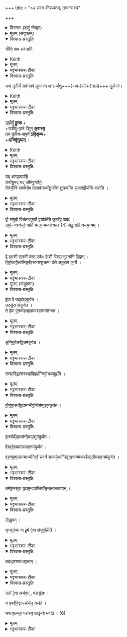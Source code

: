 +++
title = "०२ सवन-निरूपणम्, तन्मन्त्राश्च"

+++

<details><summary>विस्तारः (द्रष्टुं नोद्यम्)</summary>

२-३ त्रिष्टुप्, विश्वेदेवा ऋषयः ।
</details>

<details><summary>मूलम् (संयुक्तम्)</summary>

अथ॑ तृ॒तीयँ॒ सव॑न॒मव॑ लुम्पन्त्यनँ॒शु कु॒र्वन्त॑ उपाँ॒शुँ हु॒त्वोपाँ॑शुपा॒त्रेऽँ॑शुम॒वास्य॒ तन्तृ॑तीयसव॒ने॑ऽपि॒सृज्या॒भि षु॑णुया॒द्यदा॑प्या॒यय॑ति॒ तेनाँ॑शु॒मद्यद॑भिषु॒णोति॒ तेन॑र्जी॒षि सर्वा॑ण्ये॒व तत्सव॑नान्यँशु॒मन्ति॑ शु॒क्रव॑न्ति स॒माव॑द्वीर्याणि करोति
</details>

<details open><summary>विश्वास-प्रस्तुतिः</summary>

त्रीणि॒ वाव सव॑नानि
</details>

<details><summary>Keith</summary>

There are three pressings. 
</details>


<details><summary>मूलम्</summary>

त्रीणि॒ वाव सव॑नानि
</details>

<details><summary>भट्टभास्कर-टीका</summary>

1त्रीणि वाव सवनानीत्यादि ॥ त्रीण्येतानि सवनानि प्रातस्सवनादीनि तैः त्रिभिर् अपि सवनैः सवनवद्भिर् भवितव्यम् ।  
</details>


<details open><summary>विश्वास-प्रस्तुतिः</summary>

अथ॑ तृ॒तीयँ॒ सव॑न॒मव॑ लुम्पन्त्य् अन्-अँ॒शु+++(=अ-[सोम-]नालं)+++ कु॒र्वन्तः॑।
</details>

<details><summary>Keith</summary>

Now they spoil the third pressing if there are no stalks of the Soma in it. 
</details>


<details><summary>मूलम्</summary>

अथ॑ तृ॒तीयँ॒ सव॑न॒मव॑ लुम्पन्त्यनँ॒शु कु॒र्वन्तः॑
</details>

<details><summary>भट्टभास्कर-टीका</summary>

अथैवं सति तृतीयसवनं **अनंशु** कुर्युः।  
इदं **लुम्पेयुर्** विनाशयेयुः, सवन-स्वभाववैधुर्यात् ।  

</details>


<details open><summary>विश्वास-प्रस्तुतिः</summary>

उ॒पाँ॒शुँ **हु॒त्वा** +  
+उपाँ॑शु-पा॒त्रे ऽँ॑शुम् **अ॒वास्य॒**  
तन् तृ॑तीय-सव॒ने॑ **ऽपि॒सृज्य**+  
+**अ॒भिषु॑णुयात्** ।   
</details>

<details><summary>Keith</summary>

Having offered the silent cup, he puts a shoot in the vessel which holds it, and placing it with the third pressing he should press it out. 
</details>



<details><summary>मूलम्</summary>

उपाँ॒शुँ हु॒त्वोपाँ॑शुपा॒त्रेऽँ॑शुम॒वास्य॒ तन्तृ॑तीयसव॒ने॑ऽपि॒सृज्या॒भि षु॑णुयात् ।   
</details>

<details><summary>भट्टभास्कर-टीका</summary>

तस्मात् उपांशु हुत्वा  
उपांशुपात्रे प्राग् एव प्रातस्-सवन एव योंशुः  
तं तृतीय-सवने माध्यन्दिनीये ऋजीषे अपिसृज्य  
प्रक्षिप्य  
अभिषुणुयात् ।
</details>

<details open><summary>विश्वास-प्रस्तुतिः</summary>

यद् आ॑प्या॒यय॑ति॒  
तेनाँ॑शु॒मद् यद् अ॑भिषु॒णोति॒    
तेन॑र्जी॒षि सर्वा॑ण्ये॒व तत्सव॑नान्यँशु॒मन्ति॑ शु॒क्रव॑न्ति स॒माव॑द्वीर्याणि करोति ।
</details>

<details><summary>मूलम्</summary>

यदा॑प्या॒यय॑ति॒ तेनाँ॑शु॒मद्यद॑भिषु॒णोति॒    
तेन॑र्जी॒षि सर्वा॑ण्ये॒व तत्सव॑नान्यँशु॒मन्ति॑ शु॒क्रव॑न्ति स॒माव॑द्वीर्याणि करोति ।
</details>

<details><summary>भट्टभास्कर-टीका</summary>

यदाप्याययतीत्यादि । केचिदाहुः - अंशोः प्रक्षेप आप्यायनमिति । अन्ये आहुः - अद्भिराप्यायनं कर्तव्यमिति । तेनाप्यायनेन अंशुमद्भवति । तृतीयसवनस्याभिषवणे च ऋजीषवत्त्वं, तेन सर्वाणि सवनानि अंशुमन्ति शुक्रवन्ति रसवन्ति च भवन्ति । अतस्सर्वाणि सवनानि समावद्वीर्याणि तुल्यवीर्याणि च करोति । समादावतुप् ॥
</details>

<details open><summary>विश्वास-प्रस्तुतिः</summary>

द्वौ स॑मु॒द्रौ वित॑तावजू॒र्यौ प॒र्याव॑र्तेते ज॒ठरे॑व॒ पादाः॑ ।  
तयो॒ᳶ पश्य॑न्तो॒ अति॑ यन्त्य॒न्यमप॑श्यन्तः [4]  सेतु॒नाति॑ यन्त्य॒न्यम् ।
</details>

<details><summary>मूलम्</summary>

द्वौ स॑मु॒द्रौ वित॑तावजू॒र्यौ प॒र्याव॑र्तेते ज॒ठरे॑व॒ पादाः॑ ।  
तयो॒ᳶ पश्य॑न्तो॒ अति॑ यन्त्य॒न्यमप॑श्यन्तः [4]  सेतु॒नाति॑ यन्त्य॒न्यम् ।
</details>

<details><summary>भट्टभास्कर-टीका</summary>

2आधवनीये दीर्णे प्रवृत्ते [अपवृत्ते] वा पात्र्यां चतुर्गृहीतं गृहीत्वा आहवनीये प्रायश्चित्तं जुहोति अन्वारब्धे यजमाने - द्वौ समुद्राविति त्रिष्टुभा ॥ द्वौ समुद्रौ समुद्रसदृशौ आनन्त्यसाम्यात् अहोरात्रावुच्येते । तौ विततौ विस्तीर्णौ । 'गतिरनन्तरः' इति गतेः प्रकृतिस्वरत्वम् । अजूर्यौ अहिंस्यौ अप्रतिबद्धौ । जुरी हिंसाहान्योः, 'ययतोश्चातदर्थे' इत्युत्तरपदान्तोदात्तत्वम् । पर्यावर्तेते पर्यायेणावर्तेते जठरा जठरे । 'सुपां सुलुक्' इति सप्तम्या आकारः । यथा समुद्रस्य जठरे उदरे इव पादाः ऊर्मिप्रवाहाः पर्यावर्तन्ते उपर्युपरि पर्यायेणापतन्ति; एवमेतौ समुद्रौ पर्यावर्तेते । तयोरिति निर्धारणे । तयोर्मध्ये अन्यमेकमहरात्मकं समुद्रं पश्यन्तः अतियन्ति अहनि वृत्तं प्रेक्षमाणाः जनास्तदतिवाहयन्ति । अन्यमेकं रात्र्यात्मकं समुद्रं अपश्यन्तोतियन्ति, अदर्शने हेतुमाह - सेतुना । यथा उदकरोधकृता सेतुना समुद्रान्तर्गतमुदकं न पश्यन्ति, एवं प्रबोधनिरोधकारिणा स्वप्नेन रात्रिवृत्तमपश्यन्तः अतियन्ति । इत्थं महानुभावौ तावेव प्रमादकृतमेतत्समृद्धं कुरुतामिति ॥
</details>

<details open><summary>विश्वास-प्रस्तुतिः</summary>

द्वे द्रध॑सी स॒तती॑ वस्त॒ एक॑ᳵ के॒शी विश्वा॒ भुव॑नानि वि॒द्वान् ।  
ति॒रो॒धायै॒त्यसि॑त॒व्ँवसा॑नश्शु॒क्रमा द॑त्ते अनु॒हाय॑ जा॒र्यै ।
</details>

<details><summary>मूलम्</summary>

द्वे द्रध॑सी स॒तती॑ वस्त॒ एक॑ᳵ के॒शी विश्वा॒ भुव॑नानि वि॒द्वान् ।  
ति॒रो॒धायै॒त्यसि॑त॒व्ँवसा॑नश्शु॒क्रमा द॑त्ते अनु॒हाय॑ जा॒र्यै ।
</details>

<details><summary>भट्टभास्कर-टीका</summary>

3अथ पूतभृति दीर्णे प्रवृत्ते [अपवृत्ते] वा तथैव पात्र्यां चतुर्गृहीतं गृहीत्वा आहवनीये जुहोत्यन्वारब्धे यजमाने - द्वे द्रधसी इति त्रिष्टुभा ॥ द्वे द्रधसी वाससी अहोरात्रात्मके । द्रोणे विधार्येते इति द्रधसी, द्रधतिर्वा छान्दसो धातुराच्छादनकर्मा । सतती सविस्तारे सन्तते वा अन्योन्यानुषक्ते ते वासस्थानीये द्वे । एकः अयनशीलः आदित्यः वस्ते आच्छादयति । केशी रश्मिवान् । विश्वा विश्वानि भुवनानि भूतजातानि विद्वान् जानन् । तयोरसितं कृष्णं रात्र्यात्मकं वासो वसानः स आत्मा तिरोधाय अन्तर्हितं कृत्वा एति गच्छति । शुक्रं शुक्लं अहरात्मकं वास आदत्ते धारयति अनुहाय जीर्णाया रात्रेः पश्चादागत्य । यद्वा - जीर्णां वासस्थानीयां रात्रिं अनुक्रमणे हित्वा शुक्रमभिनवं वास आदत्ते तद्वसानः प्रकाशं गच्छतीति । 'नञञादिभ्यः' इति जीर्यतेरिन्प्रत्ययः, 'कृदिकारादक्तिनः' इति ङीष् 'उदात्तयणः' इति विभक्तेरुदात्तत्वम्, 'क्रियाग्नहाणं कर्तव्यम्' इति कर्मणस्संप्रदानत्वाच्चतुर्थी । एवमहोरात्रयोरपि प्रवर्तयिता देवः इदं समृद्धं करोत्विति ॥
</details>

<details><summary>मूलम् (संयुक्तम्)</summary>

दे॒वा वै यद्य॒ज्ञेऽकु॑र्वत॒ तदसु॑रा अकुर्वत॒ ते दे॒वा ए॒तम्म॑हाय॒ज्ञम॑पश्य॒न्तम॑तन्वताऽग्निहो॒त्रव्ँव्र॒तम॑कुर्वत॒ तस्मा॒द्द्विव्र॑तस्स्या॒द्द्विर्ह्य॑ग्निहो॒त्रञ्जुह्व॑ति पौर्णमा॒सय्ँय॒ज्ञम॑ग्नीषो॒मीय॑म् [5]  प॒शुम॑कुर्वत दा॒र्श्यय्ँय॒ज्ञमा॑ग्ने॒यम्प॒शुम॑कुर्वत वैश्वदे॒वम्प्रा॑तस्सव॒नम॑कुर्वत वरुणप्रघा॒सान्माध्य॑न्दिनँ॒ सव॑नँ साकमे॒धान्पि॑तृय॒ज्ञन्त्र्य॑म्बकाँस्तृतीयसव॒नम॑कुर्वत॒ तमे॑षा॒मसु॑रा य॒ज्ञम॒न्ववा॑जिगाँस॒न्तन्नान्ववा॑य॒न्ते॑ऽब्रुवन्नध्वर्त॒व्या वा इ॒मे दे॒वा अ॑भूव॒न्निति॒ तद॑ध्व॒रस्या॑ध्वर॒त्वन्ततो॑ दे॒वा अभ॑व॒न्परासु॑रा॒ य ए॒वव्ँवि॒द्वान्त्सोमे॑न॒ यज॑ते॒ भव॑त्या॒त्मना॒ परा॑स्य॒ भ्रातृ॑व्यो भवति ॥ [6]  
</details>

<details open><summary>विश्वास-प्रस्तुतिः</summary>

दे॒वा वै यद्य॒ज्ञेऽकु॑र्वत ।  
तदसु॑रा अकुर्वत ।  
ते दे॒वा ए॒तम्म॑हाय॒ज्ञम॑पश्य॒न्तम॑तन्वत ।  
</details>

<details><summary>मूलम्</summary>

दे॒वा वै यद्य॒ज्ञेऽकु॑र्वत ।  
तदसु॑रा अकुर्वत ।  
ते दे॒वा ए॒तम्म॑हाय॒ज्ञम॑पश्य॒न्तम॑तन्वत ।  
</details>

<details><summary>भट्टभास्कर-टीका</summary>

4देवा वा इत्यादि ॥ यन्नाम यत्किंचित्कर्म देवा असुरजयार्थं यज्ञे विषये अकुर्वत, तत्सर्वं असुरा अप्यकुर्वत । ततोसुरान् जेतुमशक्नुवन्तः तद्विजयोपायमन्विच्छन्तो देवा एतं वक्ष्यमाणं महायज्ञमपश्यन् । ततस्तमतन्वत अतिष्ठन् ।  
</details>

<details open><summary>विश्वास-प्रस्तुतिः</summary>

अ॒ग्नि॒हो॒त्रव्ँव्र॒तम॑कुर्वत ।  
</details>

<details><summary>मूलम्</summary>

अ॒ग्नि॒हो॒त्रव्ँव्र॒तम॑कुर्वत ।  
</details>

<details><summary>भट्टभास्कर-टीका</summary>

कः पुनस्स महायज्ञ इत्याह - अग्निहोत्रमित्यदि । अत्रोक्तमाचार्येण – 'तत्पृच्छति कः पुनस्स महायज्ञ इति । अयमेवैष चातुर्मास्यः सोम उक्तो भवति इति । अथ खलु य एव कश्चन सौम्योध्वरस्स महायज्ञः' इति । अग्निहोत्रादिरूपेण प्रच्छन्नं व्रतोपाकरणादि कुवर्न्तः सोममाहरन् । यथाधिगतपरमार्था असुरास्स्वयमनुष्ठातुं न शक्नुयुः, यथा चाग्निहोत्रादिकमेवैते कर्म कुर्वन्तीति मन्येरन् तथा प्रच्छन्नं सोममाहरन्निति । द्वयोः कालयोः व्रतं यस्य स द्विव्रतः ।  
</details>

<details open><summary>विश्वास-प्रस्तुतिः</summary>

तस्मा॒द्द्विव्र॑तस्स्या॒द्द्विर्ह्य॑ग्निहो॒त्रञ्जुह्व॑ति ।
</details>

<details><summary>मूलम्</summary>

तस्मा॒द्द्विव्र॑तस्स्या॒द्द्विर्ह्य॑ग्निहो॒त्रञ्जुह्व॑ति ।
</details>

<details><summary>भट्टभास्कर-टीका</summary>

जुह्वतीति । 'हि च' इति निघातप्रतिषेधः 'अभ्यस्तानामादिः' इत्याद्युदात्तत्वम् ।
</details>

<details open><summary>विश्वास-प्रस्तुतिः</summary>

पौ॒र्ण॒मा॒सय्ँय॒ज्ञम॑ग्नीषो॒मीय॑म्प॒शुम॑कुर्वत ।  
</details>

<details><summary>मूलम्</summary>

पौ॒र्ण॒मा॒सय्ँय॒ज्ञम॑ग्नीषो॒मीय॑म्प॒शुम॑कुर्वत ।  
</details>

<details><summary>भट्टभास्कर-टीका</summary>

अग्नीषोमीयमिति । द्यावापृथिव्यादिना छः, 'अग्नेस्तुत्स्तोमसोमाः' इति षत्वम्, 'ईदग्नेस्सोमवरुणयोः' इतीकारः । दर्शे भवो दार्श्यः, छान्दसो ण्यः ।
</details>

<details open><summary>विश्वास-प्रस्तुतिः</summary>

दा॒र्श्यय्ँय॒ज्ञमा॑ग्ने॒यम्प॒शुम॑कुर्वत ।  

वै॒श्व॒दे॒वम्प्रा॑तस्सव॒नम॑कुर्वत ।  

व॒रु॒ण॒प्र॒घा॒सान्माध्य॑न्दिनँ॒ सव॑नँ साकमे॒धान्पि॑तृय॒ज्ञन्त्र्य॑म्बकाँस्तृतीयसव॒नम॑कुर्वत ।  
</details>

<details><summary>मूलम्</summary>

दा॒र्श्यय्ँय॒ज्ञमा॑ग्ने॒यम्प॒शुम॑कुर्वत ।  

वै॒श्व॒दे॒वम्प्रा॑तस्सव॒नम॑कुर्वत ।  

व॒रु॒ण॒प्र॒घा॒सान्माध्य॑न्दिनँ॒ सव॑नँ साकमे॒धान्पि॑तृय॒ज्ञन्त्र्य॑म्बकाँस्तृतीयसव॒नम॑कुर्वत ।  
</details>

<details><summary>भट्टभास्कर-टीका</summary>

आग्नेयमिति । अग्नेर्ढक् । वैश्वदेवादयः चातुर्मास्ययागाः । साकमेधादित्रयं तृतीयसवनमकुर्वत ।
</details>

<details open><summary>विश्वास-प्रस्तुतिः</summary>

तमे॑षा॒मसु॑रा य॒ज्ञम॒न्ववा॑जिगाँस॒न्तन्नान्ववा॑यन् ।  
</details>

<details><summary>मूलम्</summary>

तमे॑षा॒मसु॑रा य॒ज्ञम॒न्ववा॑जिगाँस॒न्तन्नान्ववा॑यन् ।  
</details>

<details><summary>भट्टभास्कर-टीका</summary>

तमेषामित्यादि । एषां देवानां तादृशं यज्ञं महायज्ञात्मकं असुरा अन्ववाजिगांसन् अन्ववैतुमनुष्ठातुमैच्छन् । 'सनि च' इति गमिरादेशः, 'अज्झनगमां सनि' इति दीर्घत्वम् । तमन्वेतुं नाशक्नुवन् ।
</details>

<details open><summary>विश्वास-प्रस्तुतिः</summary>

ते॑ऽब्रुवन् ।  

अ॒ध्व॒र्त॒व्या वा इ॒मे दे॒वा अ॑भूव॒न्निति॑ ।  
</details>

<details><summary>मूलम्</summary>

ते॑ऽब्रुवन् ।  

अ॒ध्व॒र्त॒व्या वा इ॒मे दे॒वा अ॑भूव॒न्निति॑ ।  
</details>

<details><summary>भट्टभास्कर-टीका</summary>

तेऽब्रुवन्नसुराः अध्वर्तव्या अस्माभिबार्धीतुमशक्याः इमे देवा अभूवन्निति । 'कृत्योकेष्णुच्चार्वादयश्च' इत्युत्तरपदान्तोदात्तत्वम् ।
</details>

<details open><summary>विश्वास-प्रस्तुतिः</summary>

तद॑ध्व॒रस्या॑ध्वर॒त्वम् ।  
</details>

<details><summary>मूलम्</summary>

तद॑ध्व॒रस्या॑ध्वर॒त्वम् ।  
</details>

<details><summary>भट्टभास्कर-टीका</summary>

तदध्वरस्येत्यादि । अध्वर्तव्या अनेन देवा अभूवन्नित्यध्वरः । ध्वररहितत्वादध्वरः । ध्वरतेः पचाद्यच्, बहुव्रीहौ 'नञ्सुभ्याम्' इत्युत्तरपदान्तोदात्तत्वम् । यद्वा - कर्मणि छान्दसोच्, 'अच्कावशक्तौ' इत्युत्तरपदान्तोदात्तत्वम् ।
</details>

<details open><summary>विश्वास-प्रस्तुतिः</summary>

ततो॑ दे॒वा अभ॑व॒न् , परासु॑राः ।  

य ए॒वव्ँवि॒द्वान्त्सोमे॑न॒ यज॑ते ।  

भव॑त्या॒त्मना॒ परा॑स्य॒ भ्रातृ॑व्यो भवति ॥ [6]
</details>

<details><summary>मूलम्</summary>

ततो॑ दे॒वा अभ॑व॒न् , परासु॑राः ।  

य ए॒वव्ँवि॒द्वान्त्सोमे॑न॒ यज॑ते ।  

भव॑त्या॒त्मना॒ परा॑स्य॒ भ्रातृ॑व्यो भवति ॥ [6]
</details>

<details><summary>भट्टभास्कर-टीका</summary>

ततो देवा अभवन् भूतिमन्तस्सम्पन्नाः । अस्रुराश्च पराभवन् । य एवमित्यादि । गतम् ॥

इति तृतीये द्वितीये द्वितीयोनुवाकः ॥
</details>
